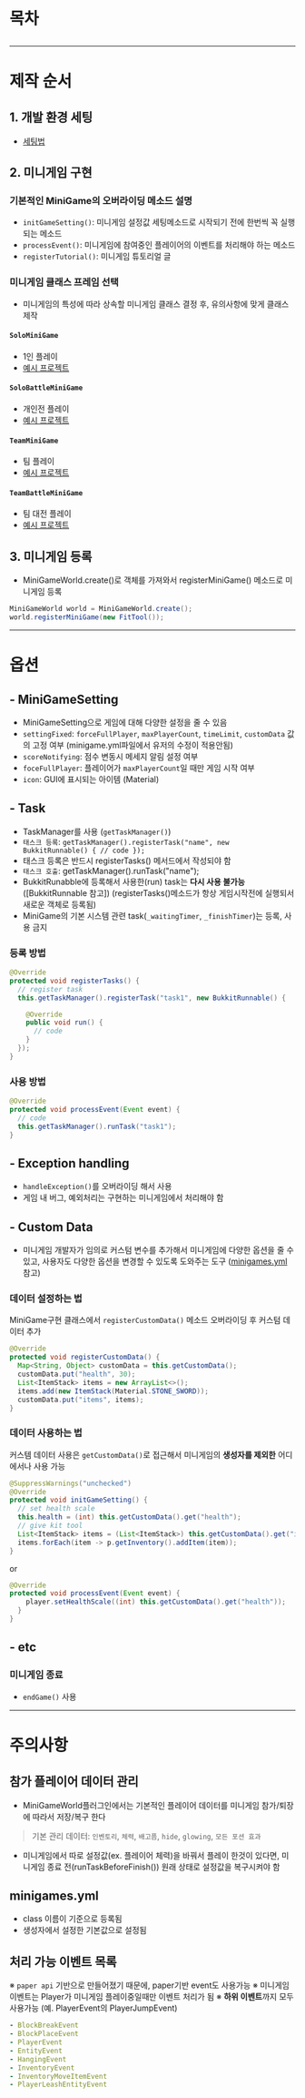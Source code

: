 # 목차
## []()

---

# 제작 순서
## 1. 개발 환경 세팅
- [세팅법](https://github.com/worldbiomusic/MiniGameWorld/blob/main/resources/userWiki/makingMiniGameWiki.md#%ED%99%98%EA%B2%BD-%EC%84%B8%ED%8C%85-%EB%B0%A9%EB%B2%95)



## 2. 미니게임 구현
### 기본적인 MiniGame의 오버라이딩 메소드 설명
- `initGameSetting()`: 미니게임 설정값 세팅메소드로 시작되기 전에 한번씩 꼭 실행되는 메소드
- `processEvent()`: 미니게임에 참여중인 플레이어의 이벤트를 처리해야 하는 메소드
- `registerTutorial()`: 미니게임 튜토리얼 글

### 미니게임 클래스 프레임 선택
- 미니게임의 특성에 따라 상속할 미니게임 클래스 결정 후, 유의사항에 맞게 클래스 제작 
#### `SoloMiniGame`
- 1인 플레이
- [예시 프로젝트]()


#### `SoloBattleMiniGame`
- 개인전 플레이
- [예시 프로젝트]()


#### `TeamMiniGame`
- 팀 플레이
- [예시 프로젝트]()


#### `TeamBattleMiniGame`
- 팀 대전 플레이
- [예시 프로젝트]()



## 3. 미니게임 등록
- MiniGameWorld.create()로 객체를 가져와서 registerMiniGame() 메소드로 미니게임 등록
```java
MiniGameWorld world = MiniGameWorld.create();
world.registerMiniGame(new FitTool());
```

---

# 옵션
## - MiniGameSetting
- MiniGameSetting으로 게임에 대해 다양한 설정을 줄 수 있음
- `settingFixed`: `forceFullPlayer`, `maxPlayerCount`, `timeLimit`, `customData` 값의 고정 여부 (minigame.yml파일에서 유저의 수정이 적용안됨)
- `scoreNotifying`: 점수 변동시 메세지 알림 설정 여부
- `foceFullPlayer`: 플레이어가 `maxPlayerCount`일 때만 게임 시작 여부
- `icon`: GUI에 표시되는 아이템 (Material)

## - Task
- TaskManager를 사용 (`getTaskManager()`)
- `태스크 등록`: `getTaskManager().registerTask("name", new BukkitRunnable() { // code });`
- 태스크 등록은 반드시 registerTasks() 메서드에서 작성되야 함
- `태스크 호출`: getTaskManager().runTask("name");
- BukkitRunabble에 등록해서 사용한(run) task는 **다시 사용 불가능**([BukkitRunnable 참고]) (registerTasks()메소드가 항상 게임시작전에 실행되서 새로운 객체로 등록됨)
- MiniGame의 기본 시스템 관련 task(`_waitingTimer`, `_finishTimer`)는 등록, 사용 금지
### 등록 방법
```java
@Override
protected void registerTasks() {
  // register task
  this.getTaskManager().registerTask("task1", new BukkitRunnable() {

    @Override
    public void run() {
      // code
    }
  });
}
```
### 사용 방법
```java
@Override
protected void processEvent(Event event) {
  // code
  this.getTaskManager().runTask("task1");
}
```



## - Exception handling
- `handleException()`를 오버라이딩 해서 사용
- 게임 내 버그, 예외처리는 구현하는 미니게임에서 처리해야 함



## - Custom Data
- 미니게임 개발자가 임의로 커스텀 변수를 추가해서 미니게임에 다양한 옵션을 줄 수 있고, 사용자도 다양한 옵션을 변경할 수 있도록 도와주는 도구 ([minigames.yml](playingMiniGameWiki.md#minigamesyml) 참고)
### 데이터 설정하는 법
MiniGame구현 클래스에서 `registerCustomData()` 메소드 오버라이딩 후 커스텀 데이터 추가
```java
@Override
protected void registerCustomData() {
  Map<String, Object> customData = this.getCustomData();
  customData.put("health", 30);
  List<ItemStack> items = new ArrayList<>();
  items.add(new ItemStack(Material.STONE_SWORD));
  customData.put("items", items);
}
```
### 데이터 사용하는 법
커스템 데이터 사용은 `getCustomData()`로 접근해서 미니게임의 **생성자를 제외한** 어디에서나 사용 가능
```java
@SuppressWarnings("unchecked")
@Override
protected void initGameSetting() {
  // set health scale
  this.health = (int) this.getCustomData().get("health");
  // give kit tool
  List<ItemStack> items = (List<ItemStack>) this.getCustomData().get("items");
  items.forEach(item -> p.getInventory().addItem(item));
}
```
or
```java
@Override
protected void processEvent(Event event) {
    player.setHealthScale((int) this.getCustomData().get("health"));
  }
}
```


## - etc
### 미니게임 종료
- `endGame()` 사용

---

# 주의사항
## 참가 플레이어 데이터 관리
- MiniGameWorld플러그인에서는 기본적인 플레이어 데이터를 미니게임 참가/퇴장에 따라서 저장/복구 한다
> 기본 관리 데이터: `인벤토리`, `체력`, `배고픔`, `hide`, `glowing`, `모든 포션 효과`
- 미니게임에서 따로 설정값(ex. 플레이어 체력)을 바꿔서 플레이 한것이 있다면, 미니게임 종료 전(runTaskBeforeFinish()) 원래 상태로 설정값을 복구시켜야 함

## minigames.yml
- class 이름이 기준으로 등록됨
- 생성자에서 설정한 기본값으로 설정됨

## 처리 가능 이벤트 목록
※ `paper api` 기반으로 만들어졌기 때문에, paper기반 event도 사용가능
※ 미니게임 이벤트는 Player가 미니게임 플레이중일때만 이벤트 처리가 됨
※ **하위 이벤트**까지 모두 사용가능 (예. PlayerEvent의 PlayerJumpEvent)
```yaml
- BlockBreakEvent
- BlockPlaceEvent
- PlayerEvent
- EntityEvent
- HangingEvent
- InventoryEvent
- InventoryMoveItemEvent
- PlayerLeashEntityEvent
```

